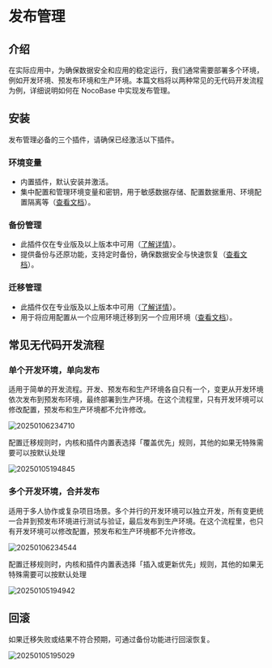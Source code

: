 # 发布管理

## 介绍

在实际应用中，为确保数据安全和应用的稳定运行，我们通常需要部署多个环境，例如开发环境、预发布环境和生产环境。本篇文档将以两种常见的无代码开发流程为例，详细说明如何在 NocoBase 中实现发布管理。

## 安装

发布管理必备的三个插件，请确保已经激活以下插件。

### 环境变量

- 内置插件，默认安装并激活。
- 集中配置和管理环境变量和密钥，用于敏感数据存储、配置数据重用、环境配置隔离等（[查看文档](environment-variables)）。

### 备份管理

- 此插件仅在专业版及以上版本中可用（[了解详情](https://www.nocobase.com/en/commercial)）。
- 提供备份与还原功能，支持定时备份，确保数据安全与快速恢复（[查看文档](/handbook/backups)）。

### 迁移管理

- 此插件仅在专业版及以上版本中可用（[了解详情](https://www.nocobase.com/en/commercial)）。
- 用于将应用配置从一个应用环境迁移到另一个应用环境（[查看文档](/handbook/migration-manager)）。

## 常见无代码开发流程

### 单个开发环境，单向发布

适用于简单的开发流程。开发、预发布和生产环境各自只有一个，变更从开发环境依次发布到预发布环境，最终部署到生产环境。在这个流程里，只有开发环境可以修改配置，预发布和生产环境都不允许修改。

![20250106234710](https://static-docs.nocobase.com/20250106234710.png)

配置迁移规则时，内核和插件内置表选择「覆盖优先」规则，其他的如果无特殊需要可以按默认处理

![20250105194845](https://static-docs.nocobase.com/20250105194845.png)

### 多个开发环境，合并发布

适用于多人协作或复杂项目场景。多个并行的开发环境可以独立开发，所有变更统一合并到预发布环境进行测试与验证，最后发布到生产环境。在这个流程里，也只有开发环境可以修改配置，预发布和生产环境都不允许修改。

![20250106234544](https://static-docs.nocobase.com/20250106234544.png)

配置迁移规则时，内核和插件内置表选择「插入或更新优先」规则，其他的如果无特殊需要可以按默认处理

![20250105194942](https://static-docs.nocobase.com/20250105194942.png)

## 回滚

如果迁移失败或结果不符合预期，可通过备份功能进行回滚恢复。

![20250105195029](https://static-docs.nocobase.com/20250105195029.png)
